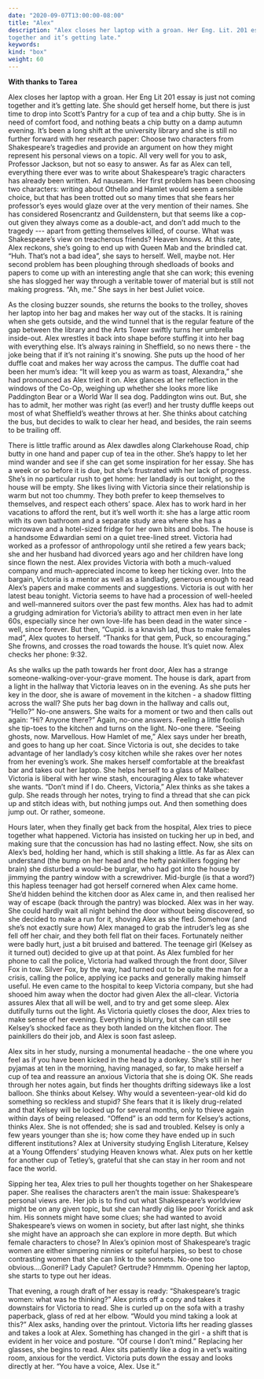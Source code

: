 ```yaml
---
date: "2020-09-07T13:00:00-08:00"
title: "Alex"
description: "Alex closes her laptop with a groan. Her Eng. Lit. 201 essay is just not coming
together and it’s getting late."
keywords:
kind: "box"
weight: 60
---
```


**With thanks to Tarea**

Alex closes her laptop with a groan. Her Eng Lit 201 essay is just not coming together and it’s
getting late. She should get herself home, but there is just time to drop into Scott’s Pantry for a
cup of tea and a chip butty. She is in need of comfort food, and nothing beats a chip butty on a
damp autumn evening. It’s been a long shift at the university library and she is still no further
forward with her research paper: Choose two characters from Shakespeare’s tragedies and provide an
argument on how they might represent his personal views on a topic. All very well for you to ask,
Professor Jackson, but not so easy to answer. As far as Alex can tell, everything there ever was to
write about Shakespeare’s tragic characters has already been written. Ad nauseam. Her first problem
has been choosing two characters: writing about Othello and Hamlet would seem a sensible choice, but
that has been trotted out so many times that she fears her professor’s eyes would glaze over at the
very mention of their names. She has considered Rosencrantz and Guildenstern, but that seems like a
cop-out given they always come as a double-act, and don’t add much to the tragedy --- apart from
getting themselves killed, of course. What was Shakespeare’s view on treacherous friends? Heaven
knows. At this rate, Alex reckons, she’s going to end up with Queen Mab and the brindled cat. “Huh.
That’s not a bad idea”, she says to herself. Well, maybe not. Her second problem has been ploughing
through shedloads of books and papers to come up with an interesting angle that she can work; this
evening she has slogged her way through a veritable tower of material but is still not making
progress. “Ah, me.” She says in her best Juliet voice.

As the closing buzzer sounds, she returns the books to the trolley, shoves her laptop into her bag
and makes her way out of the stacks. It is raining when she gets outside, and the wind tunnel that
is the regular feature of the gap between the library and the Arts Tower swiftly turns her umbrella
inside-out. Alex wrestles it back into shape before stuffing it into her bag with everything else.
It’s always raining in Sheffield, so no news there - the joke being that if it’s not raining it's
snowing. She puts up the hood of her duffle coat and makes her way across the campus. The duffle
coat had been her mum’s idea: “It will keep you as warm as toast, Alexandra,” she had pronounced as
Alex tried it on. Alex glances at her reflection in the windows of the Co-Op, weighing up whether
she looks more like Paddington Bear or a World War II sea dog. Paddington wins out. But, she has to
admit, her mother was right (as ever!) and her trusty duffle keeps out most of what Sheffield’s
weather throws at her. She thinks about catching the bus, but decides to walk to clear her head, and
besides, the rain seems to be trailing off.

There is little traffic around as Alex dawdles along Clarkehouse Road, chip butty in one hand and
paper cup of tea in the other. She’s happy to let her mind wander and see if she can get some
inspiration for her essay. She has a week or so before it is due, but she’s frustrated with her lack
of progress. She’s in no particular rush to get home: her landlady is out tonight, so the house will
be empty. She likes living with Victoria since their relationship is warm but not too chummy. They
both prefer to keep themselves to themselves, and respect each others’ space. Alex has to work hard
in her vacations to afford the rent, but it’s well worth it: she has a large attic room with its own
bathroom and a separate study area where she has a microwave and a hotel-sized fridge for her own
bits and bobs. The house is a handsome Edwardian semi on a quiet tree-lined street. Victoria had
worked as a professor of anthropology until she retired a few years back; she and her husband had
divorced years ago and her children have long since flown the nest. Alex provides Victoria with both
a much-valued company and much-appreciated income to keep her ticking over. Into the bargain,
Victoria is a mentor as well as a landlady, generous enough to read Alex’s papers and make comments
and suggestions. Victoria is out with her latest beau tonight. Victoria seems to have had a
procession of well-heeled and well-mannered suitors over the past few months. Alex has had to admit
a grudging admiration for Victoria’s ability to attract men even in her late 60s, especially since
her own love-life has been dead in the water since - well, since forever. But then, “Cupid. is a
knavish lad, thus to make females mad”, Alex quotes to herself. “Thanks for that gem, Puck, so
encouraging.” She frowns, and crosses the road towards the house. It’s quiet now. Alex checks her
phone: 9:32.

As she walks up the path towards her front door, Alex has a strange someone-walking-over-your-grave
moment. The house is dark, apart from a light in the hallway that Victoria leaves on in the evening.
As she puts her key in the door, she is aware of movement in the kitchen - a shadow flitting across
the wall? She puts her bag down in the hallway and calls out, “Hello?” No-one answers. She waits for
a moment or two and then calls out again: “Hi? Anyone there?” Again, no-one answers. Feeling a
little foolish she tip-toes to the kitchen and turns on the light. No-one there. “Seeing ghosts,
now. Marvellous. How Hamlet of me,” Alex says under her breath, and goes to hang up her coat. Since
Victoria is out, she decides to take advantage of her landlady’s cosy kitchen while she rakes over
her notes from her evening’s work. She makes herself comfortable at the breakfast bar and takes out
her laptop. She helps herself to a glass of Malbec: Victoria is liberal with her wine stash,
encouraging Alex to take whatever she wants. “Don’t mind if I do. Cheers, Victoria,” Alex thinks as
she takes a gulp. She reads through her notes, trying to find a thread that she can pick up and
stitch ideas with, but nothing jumps out. And then something does jump out. Or rather, someone.

Hours later, when they finally get back from the hospital, Alex tries to piece together what
happened. Victoria has insisted on tucking her up in bed, and making sure that the concussion has
had no lasting effect. Now, she sits on Alex’s bed, holding her hand, which is still shaking a
little. As far as Alex can understand (the bump on her head and the hefty painkillers fogging her
brain) she disturbed a would-be burglar, who had got into the house by jimmying the pantry window
with a screwdriver. Mid-burgle (is that a word?) this hapless teenager had got herself cornered when
Alex came home. She’d hidden behind the kitchen door as Alex came in, and then realised her way of
escape (back through the pantry) was blocked. Alex was in her way. She could hardly wait all night
behind the door without being discovered, so she decided to make a run for it, shoving Alex as she
fled. Somehow (and she’s not exactly sure how) Alex managed to grab the intruder’s leg as she fell
off her chair, and they both fell flat on their faces. Fortunately neither were badly hurt, just a
bit bruised and battered. The teenage girl (Kelsey as it turned out) decided to give up at that
point. As Alex fumbled for her phone to call the police, Victoria had walked through the front door,
Silver Fox in tow. Silver Fox, by the way, had turned out to be quite the man for a crisis, calling
the police, applying ice packs and generally making himself useful. He even came to the hospital to
keep Victoria company, but she had shooed him away when the doctor had given Alex the all-clear.
Victoria assures Alex that all will be well, and to try and get some sleep. Alex dutifully turns out
the light. As Victoria quietly closes the door, Alex tries to make sense of her evening. Everything
is blurry, but she can still see Kelsey’s shocked face as they both landed on the kitchen floor. The
painkillers do their job, and Alex is soon fast asleep.

Alex sits in her study, nursing a monumental headache - the one where you feel as if you have been
kicked in the head by a donkey. She’s still in her pyjamas at ten in the morning, having managed, so
far, to make herself a cup of tea and reassure an anxious Victoria that she is doing OK. She reads
through her notes again, but finds her thoughts drifting sideways like a lost balloon. She thinks
about Kelsey. Why would a seventeen-year-old kid do something so reckless and stupid? She fears that
it is likely drug-related and that Kelsey will be locked up for several months, only to thieve again
within days of being released. “Offend” is an odd term for Kelsey’s actions, thinks Alex. She is not
offended; she is sad and troubled. Kelsey is only a few years younger than she is; how come they
have ended up in such different institutions? Alex at University studying English Literature, Kelsey
at a Young Offenders’ studying Heaven knows what. Alex puts on her kettle for another cup of
Tetley’s, grateful that she can stay in her room and not face the world.

Sipping her tea, Alex tries to pull her thoughts together on her Shakespeare paper. She realises the
characters aren’t the main issue: Shakespeare’s personal views are. Her job is to find out what
Shakespeare’s worldview might be on any given topic, but she can hardly dig like poor Yorick and ask
him. His sonnets might have some clues; she had wanted to avoid Shakespeare’s views on women in
society, but after last night, she thinks she might have an approach she can explore in more depth.
But which female characters to chose? In Alex’s opinion most of Shakespeare’s tragic women are
either simpering ninnies or spiteful harpies, so best to chose contrasting women that she can link
to the sonnets. No-one too obvious….Goneril? Lady Capulet? Gertrude? Hmmmm. Opening her laptop, she
starts to type out her ideas.

That evening, a rough draft of her essay is ready: “Shakespeare’s tragic women: what was he
thinking?” Alex prints off a copy and takes it downstairs for Victoria to read. She is curled up on
the sofa with a trashy paperback, glass of red at her elbow. “Would you mind taking a look at this?”
Alex asks, handing over the printout. Victoria lifts her reading glasses and takes a look at Alex.
Something has changed in the girl - a shift that is evident in her voice and posture. “Of course I
don’t mind.” Replacing her glasses, she begins to read. Alex sits patiently like a dog in a vet’s
waiting room, anxious for the verdict. Victoria puts down the essay and looks directly at her. “You
have a voice, Alex. Use it.”
